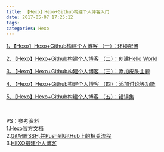 ```yaml
---
title: 【Hexo】Hexo+Github构建个人博客入门
date: 2017-05-07 17:25:12
tags: 
categories: Hexo
---
```


<!--more-->


<p><a target="_blank" target="_blank" href="http://blog.csdn.net/arvin0/article/details/71338638"><span class="postTitle2">1、【Hexo】Hexo&#43;Github构建个人博</span><span class="postTitle2">客 （一）：环境配置</span></a></p>
<p><a target="_blank" target="_blank" id="cb_post_title_url" class="postTitle2" href="http://blog.csdn.net/arvin0/article/details/71338662">2、【Hexo】Hexo&#43;Github构建个人博客 （二）：创建Hello World</a></p>
<p><a target="_blank" target="_blank" id="cb_post_title_url" class="postTitle2" href="http://blog.csdn.net/arvin0/article/details/71338651">3、【Hexo】Hexo&#43;Github构建个人博客 （三）：添加皮肤主题</a></p>
<p><a target="_blank" target="_blank" id="cb_post_title_url" class="postTitle2" href="http://blog.csdn.net/arvin0/article/details/71338676">4、【Hexo】Hexo&#43;Github构建个人博客 （四）：添加讨论等功能</a></p>
<p><a target="_blank" target="_blank" id="cb_post_title_url" class="postTitle2" href="http://blog.csdn.net/arvin0/article/details/71338667">5、【Hexo】Hexo&#43;Github构建个人博客 （五）：错误集</a></p>
<p>&nbsp;</p>
<div style="display:block">PS：参考资料</div>
<div style="display:block">1.<a target="_blank" target="_blank" href="https://hexo.io/zh-cn/docs/index.html">Hexo官方文档</a></div>
<div style="display:block">2.<a target="_blank" target="_blank" href="http://www.open-open.com/lib/view/open1416647023164.html">Git配置SSH,并Push到GitHub上的相关流程</a></div>
<div style="display:block">3.<a target="_blank" target="_blank" href="http://baixin.io/2015/08/HEXO%E6%90%AD%E5%BB%BA%E4%B8%AA%E4%BA%BA%E5%8D%9A%E5%AE%A2/">HEXO搭建个人博客</a></div>
<p>&nbsp;</p>
